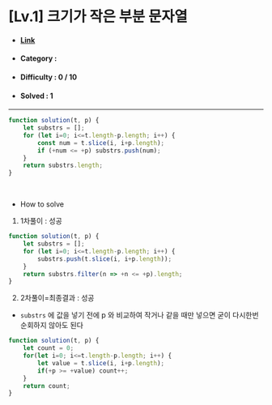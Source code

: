 # [Lv.1] 크기가 작은 부분 문자열 
* #### [Link](https://school.programmers.co.kr/learn/courses/30/lessons/147355)
* #### Category : 
* #### Difficulty : 0 / 10  
* #### Solved : 1

<hr />

```js
function solution(t, p) {
    let substrs = [];
    for (let i=0; i<=t.length-p.length; i++) {
        const num = t.slice(i, i+p.length);
        if (+num <= +p) substrs.push(num);
    }
    return substrs.length;
}
```

<br />

* How to solve
1. 1차풀이 : 성공 
```js
function solution(t, p) {
    let substrs = [];
    for (let i=0; i<=t.length-p.length; i++) {
        substrs.push(t.slice(i, i+p.length));
    }
    return substrs.filter(n => +n <= +p).length;
}
```

2. 2차풀이=최종결과 : 성공 
* `substrs` 에 값을 넣기 전에 p 와 비교하여 작거나 같을 때만 넣으면 굳이 다시한번 순회하지 않아도 된다 

```js
function solution(t, p) {
    let count = 0;
    for(let i=0; i<=t.length-p.length; i++) {
        let value = t.slice(i, i+p.length);
        if(+p >= +value) count++;
    }
    return count;
}
```